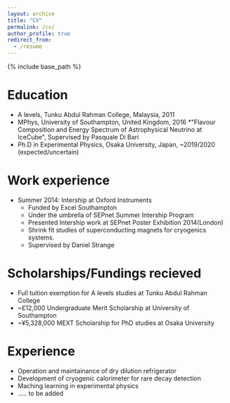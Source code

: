```yaml
---
layout: archive
title: "CV"
permalink: /cv/
author_profile: true
redirect_from:
  - /resume
---
```


{% include base_path %}

Education
======
* A levels, Tunku Abdul Rahman College, Malaysia, 2011
* MPhys, University of Southampton, United Kingdom, 2016
  *"Flavour Composition and Energy Spectrum of Astrophysical Neutrino at IceCube", Supervised by Pasquale Di Bari
* Ph.D in Experimental Physics, Osaka University, Japan, ~2019/2020 (expected/uncertain)

Work experience
======
* Summer 2014: Intership at Oxford Instruments
  * Funded by Excel Southampton
  * Under the umbrella of SEPnet Summer Intership Program
  * Presented Intership work at SEPnet Poster Exhibition 2014(London)
  * Shrink fit studies of superconducting magnets for cryogenics systems.
  * Supervised by Daniel Strange

Scholarships/Fundings recieved
======
* Full tuition exemption for A levels studies at Tunku Abdul Rahman College
* ~£12,000 Undergraduate Merit Scholarship at University of Southampton
* ~¥5,328,000 MEXT Scholarship for PhD studies at Osaka University

Experience
======
* Operation and maintainance of dry dilution refrigerator
* Development of cryogenic calorimeter for rare decay detection
* Maching learning in experimental physics
* ..... to be added


<!-- Publications
======
  <ul>{% for post in site.publications %}
    {% include archive-single-cv.html %}
  {% endfor %}</ul>
  
Talks
======
  <ul>{% for post in site.talks %}
    {% include archive-single-talk-cv.html %}
  {% endfor %}</ul>
  
Teaching
======
  <ul>{% for post in site.teaching %}
    {% include archive-single-cv.html %}
  {% endfor %}</ul>
  
Service and leadership
======
* Currently signed in to 43 different slack teams
 -->